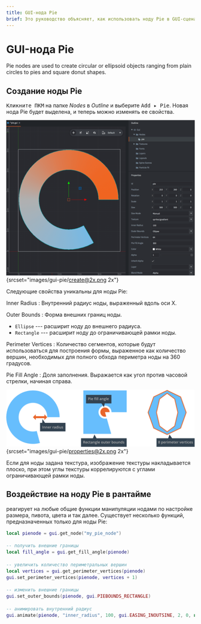 ```yaml
---
title: GUI-нода Pie
brief: Это руководство объясняет, как использовать ноду Pie в GUI-сценах.
---
```


# GUI-нода Pie

Pie nodes are used to create circular or ellipsoid objects ranging from plain circles to pies and square donut shapes.

## Создание ноды Pie

<kbd>Кликните ПКМ</kbd> на папке *Nodes* в *Outline* и выберите <kbd>Add ▸ Pie</kbd>. Новая нода Pie будет выделена, и теперь можно изменять ее свойства.

![Create pie node](images/gui-pie/create.png){srcset="images/gui-pie/create@2x.png 2x"}

Следующие свойства уникальны для ноды Pie:

Inner Radius
: Внутренний радиус ноды, выраженный вдоль оси X.

Outer Bounds
: Форма внешних границ ноды.

  - `Ellipse` --- расширит ноду до внешнего радиуса.
  - `Rectangle` --- расширит ноду до ограничивающей рамки ноды.

Perimeter Vertices
: Количество сегментов, которые будут использоваться для построения формы, выраженное как количество вершин, необходимых для полного обхода периметра ноды на 360 градусов.

Pie Fill Angle
: Доля заполнения. Выражается как угол против часовой стрелки, начиная справа.

![Properties](images/gui-pie/properties.png){srcset="images/gui-pie/properties@2x.png 2x"}

Если для ноды задана текстура, изображение текстуры накладывается плоско, при этом углы текстуры коррелируются с углами ограничивающей рамки ноды.

## Воздействие на ноду Pie в рантайме

реагирует на любые общие функции манипуляции нодами по настройке размера, пивота, цвета и так далее. Существует несколько функций, предназначенных только для ноды Pie:

```lua
local pienode = gui.get_node("my_pie_node")

-- получить внешние границы
local fill_angle = gui.get_fill_angle(pienode)

-- увеличить количество периметральных вершин
local vertices = gui.get_perimeter_vertices(pienode)
gui.set_perimeter_vertices(pienode, vertices + 1)

-- изменить внешние границы
gui.set_outer_bounds(pienode, gui.PIEBOUNDS_RECTANGLE)

-- анимировать внутренний радиус
gui.animate(pienode, "inner_radius", 100, gui.EASING_INOUTSINE, 2, 0, nil, gui.PLAYBACK_LOOP_PINGPONG)
```
